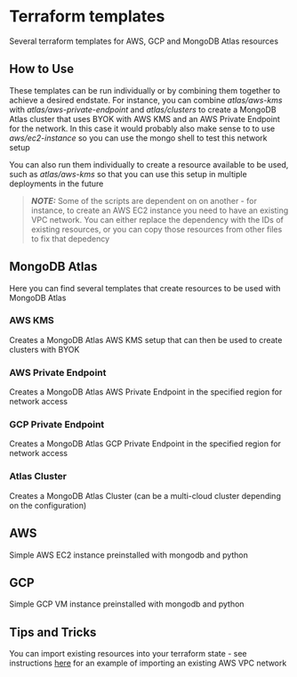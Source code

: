# Terraform templates

Several terraform templates for AWS, GCP and MongoDB Atlas resources

## How to Use

These templates can be run individually or by combining them together to achieve a desired endstate.
For instance, you can combine _atlas/aws-kms_ with _atlas/aws-private-endpoint_ and _atlas/clusters_ to create a MongoDB Atlas cluster that uses BYOK with AWS KMS and an AWS Private Endpoint for the network. In this case it would probably also make sense to to use _aws/ec2-instance_ so you can use the mongo shell to test this network setup

You can also run them individually to create a resource available to be used, such as _atlas/aws-kms_ so that you can use this setup in multiple deployments in the future

> **_NOTE:_** Some of the scripts are dependent on on another - for instance, to create an AWS EC2 instance you need to have an existing VPC network. You can either replace the dependency with the IDs of existing resources, or you can copy those resources from other files to fix that depedency

## MongoDB Atlas

Here you can find several templates that create resources to be used with MongoDB Atlas

### AWS KMS

Creates a MongoDB Atlas AWS KMS setup that can then be used to create clusters with BYOK

### AWS Private Endpoint

Creates a MongoDB Atlas AWS Private Endpoint in the specified region for network access

### GCP Private Endpoint

Creates a MongoDB Atlas GCP Private Endpoint in the specified region for network access

### Atlas Cluster

Creates a MongoDB Atlas Cluster (can be a multi-cloud cluster depending on the configuration)

## AWS

Simple AWS EC2 instance preinstalled with mongodb and python

## GCP

Simple GCP VM instance preinstalled with mongodb and python

## Tips and Tricks

You can import existing resources into your terraform state - see instructions [here](https://registry.terraform.io/providers/hashicorp/aws/latest/docs/resources/vpc#import) for an example of importing an existing AWS VPC network

